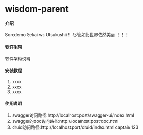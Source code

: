 # wisdom-parent

#### 介绍
Soredemo Sekai wa Utsukushii !!!
尽管如此世界依然美丽 ！！！

#### 软件架构
软件架构说明


#### 安装教程

1.  xxxx
2.  xxxx
3.  xxxx

#### 使用说明

1.  swagger访问路径:http://localhost:post/swagger-ui/index.html
2.  swagger的doc访问路径:http://localhost:post/doc.html
3.  druid访问路径:http://localhost:port/druid/index.html captain 123
